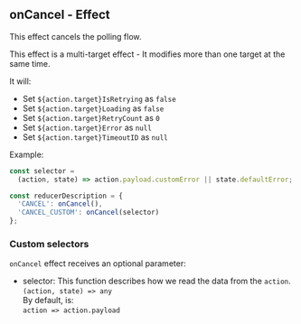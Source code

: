## onCancel - Effect

This effect cancels the polling flow.

This effect is a multi-target effect - It modifies more than one target at the same time.

It will:

- Set `${action.target}IsRetrying` as `false`
- Set `${action.target}Loading` as `false`
- Set `${action.target}RetryCount` as `0`
- Set `${action.target}Error` as `null`
- Set `${action.target}TimeoutID` as `null`

Example:

```js
const selector =
  (action, state) => action.payload.customError || state.defaultError;

const reducerDescription = {
  'CANCEL': onCancel(),
  'CANCEL_CUSTOM': onCancel(selector)
};
```

### Custom selectors

`onCancel` effect receives an optional parameter:

- selector: This function describes how we read the data from the `action`.  
  `(action, state) => any`  
  By default, is:  
  `action => action.payload`
